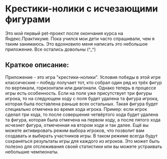# Крестики-нолики с исчезающими фигурами

Это мой первый pet-проект после окончания курса на Яндекс.Практикуме.
Пока учился мои дети часто спрашивали, чем я таким занимаюсь. Это вдохновило меня написать это небольшое приложение.
Все остались довольны (^_^)


## Краткое описание:
Приложение - это игра "крестики-нолики".
Условия победы в этой игре классические – победу получает тот, кто собрал один ряд из трёх фигур по вертикали, горизонтали или диагонали. Однако теперь в процессе игры есть особенность. Если на поле уже присутствует три фигуры игрока, то на следующем ходу с поля будет удалена та фигура игрока, которая была поставлена раньше всех остальных. Такая фигура будет специально отмечена во время хода игрока.
Пример: если игрок сделал три хода, то после совершения четвёртого хода будет удалена та фигура, которая была отмечена на первом ходу, а после пятого хода исчезнет фигура, отмеченная на втором ходе и так далее.
Ещё вы можете активировать режим выбора игроков, что позволит вам создавать и выбирать участников игры. В таком режиме всегда будут сохраняться результаты игры для каждого из игроков. Это может быть полезно для отслеживания своей статистики или вы можете устраивать небольшие чемпионаты.
